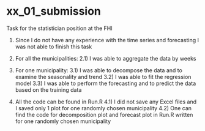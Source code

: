 # xx_01_submission
Task for the statistician position at the FHI

1) Since I do not have any experience with the time series and forecasting I was not able to finish this task

2) For all the municipalities: 
    2.1) I was able to aggregate the data by weeks 
    
3) For one municipality: 
    3.1) I was able to decompose the data and to examine the seasonality and trend 
    3.2) I was able to fit the regression model
    3.3) I was able to perform the forecasting and to predict the data based on the training data
    
4) All the code can be found in Run.R
    4.1) I did not save any Excel files and I saved only 1 plot for one randomly chosen municipality 
    4.2) One can find the code for decomposition plot and forecast plot in Run.R written for one randomly chosen municipality 



